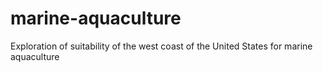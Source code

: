 # marine-aquaculture
Exploration of suitability of the west coast of the United States for marine aquaculture
